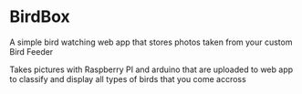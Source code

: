 # BirdBox

A simple bird watching web app that stores photos taken from your custom Bird Feeder 

Takes pictures with Raspberry PI and arduino that are uploaded to web app to classify and display all types of birds that you come accross

